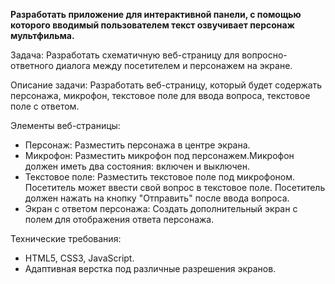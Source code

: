 **Разработать приложение для интерактивной панели, с помощью которого вводимый пользователем текст озвучивает персонаж мультфильма.**

Задача:
Разработать схематичную веб-страницу для вопросно-ответного диалога между посетителем и персонажем на экране.

Описание задачи:
Разработать веб-страницу, который будет содержать персонажа, микрофон, текстовое поле для ввода вопроса, текстовое поле с ответом.

Элементы веб-страницы:

- Персонаж: Разместить персонажа в центре экрана.
- Микрофон: Разместить микрофон под персонажем.Микрофон должен иметь два состояния: включен и выключен.
- Текстовое поле: Разместить текстовое поле под микрофоном. Посетитель может ввести свой вопрос в текстовое поле. Посетитель должен нажать на кнопку "Отправить" после ввода вопроса.
- Экран с ответом персонажа: Создать дополнительный экран с полем для отображения ответа персонажа.

Технические требования:

- HTML5, CSS3, JavaScript.
- Адаптивная верстка под различные разрешения экранов.